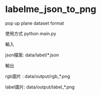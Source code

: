 # labelme_json_to_png
pop up plane dataset format

使用方式
python main.py

輸入

json檔案: data/label/*.json

輸出

rgb圖片  : data/output/rgb_*.png

label圖片: data/output/label_*.png


